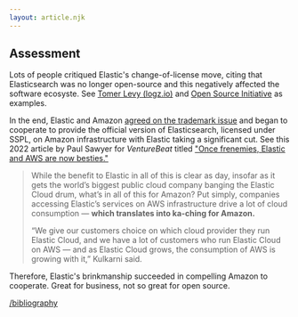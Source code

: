 ```yaml
---
layout: article.njk
---
```


## Assessment

Lots of people critiqued Elastic's change-of-license move, citing that Elasticsearch was no longer open-source and this negatively affected the software ecosyste. See [Tomer Levy (logz.io)](https://logz.io/blog/open-source-elasticsearch-doubling-down) and [Open Source Initiative](https://opensource.org/blog/the-sspl-is-not-an-open-source-license) as examples.

In the end, Elastic and Amazon [agreed on the trademark issue](https://www.elastic.co/blog/elastic-and-amazon-reach-agreement-on-trademark-infringement-lawsuit) and began to cooperate to provide the official version of Elasticsearch, licensed under SSPL, on Amazon infrastructure with Elastic taking a significant cut. See this 2022 article by Paul Sawyer for _VentureBeat_ titled ["Once frenemies, Elastic and AWS are now besties."](https://venturebeat.com/business/once-frenemies-elastic-and-aws-are-now-besties)

> While the benefit to Elastic in all of this is clear as day, insofar as it gets the world’s biggest public cloud company banging the Elastic Cloud drum, what’s in all of this for Amazon? Put simply, companies accessing Elastic’s services on AWS infrastructure drive a lot of cloud consumption — **which translates into ka-ching for Amazon.**
>
> “We give our customers choice on which cloud provider they run Elastic Cloud, and we have a lot of customers who run Elastic Cloud on AWS — and as Elastic Cloud grows, the consumption of AWS is growing with it,” Kulkarni said.

Therefore, Elastic's brinkmanship succeeded in compelling Amazon to cooperate. Great for business, not so great for open source.

[/bibliography](/bibliography)
